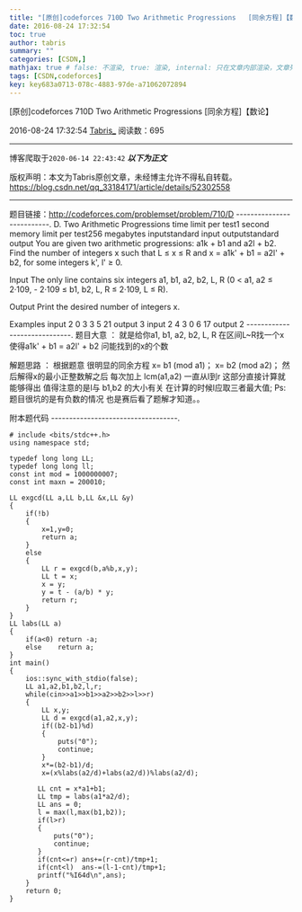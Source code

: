 ```yaml
---
title: "[原创]codeforces 710D Two Arithmetic Progressions   [同余方程]【数论】"
date: 2016-08-24 17:32:54
toc: true
author: tabris
summary: ""
categories: [CSDN,]
mathjax: true # false: 不渲染, true: 渲染, internal: 只在文章内部渲染，文章列表中不渲染
tags: [CSDN,codeforces]
key: key683a0713-078c-4883-97de-a71062072894
---
```


[原创]codeforces 710D Two Arithmetic Progressions   [同余方程]【数论】

2016-08-24 17:32:54  [Tabris_](https://me.csdn.net/qq_33184171) 阅读数：695

---

博客爬取于`2020-06-14 22:43:42`
***以下为正文***

版权声明：本文为Tabris原创文章，未经博主允许不得私自转载。
https://blog.csdn.net/qq_33184171/article/details/52302558

<!-- more -->

---

题目链接：http://codeforces.com/problemset/problem/710/D
--------------------------.
D. Two Arithmetic Progressions
time limit per test1 second
memory limit per test256 megabytes
inputstandard input
outputstandard output
You are given two arithmetic progressions: a1k + b1 and a2l + b2. Find the number of integers x such that L ≤ x ≤ R and x = a1k' + b1 = a2l' + b2, for some integers k', l' ≥ 0.

Input
The only line contains six integers a1, b1, a2, b2, L, R (0 < a1, a2 ≤ 2·109,  - 2·109 ≤ b1, b2, L, R ≤ 2·109, L ≤ R).

Output
Print the desired number of integers x.

Examples
input
2 0 3 3 5 21
output
3
input
2 4 3 0 6 17
output
2
-----------------------------.
题目大意 ：
		就是给你a1, b1, a2, b2, L, R   在区间L~R找一个x 使得a1k' + b1 = a2l' + b2  问能找到的x的个数

解题思路 ：
		根据题意 很明显的同余方程
		x= b1 (mod a1)；
	    x= b2 (mod a2)；
		然后解得x的最小正整数解之后 每次加上 lcm(a1,a2)  一直从l到r  这部分直接计算就能够得出
		值得注意的是l与 b1,b2 的大小有关   在计算的时候l应取三者最大值;
		Ps:题目很坑的是有负数的情况  也是赛后看了题解才知道。。


附本题代码
-----------------------------------.
```
# include <bits/stdc++.h>
using namespace std;

typedef long long LL;
typedef long long ll;
const int mod = 1000000007;
const int maxn = 200010;

LL exgcd(LL a,LL b,LL &x,LL &y)
{
    if(!b)
    {
        x=1,y=0;
        return a;
    }
    else
    {
        LL r = exgcd(b,a%b,x,y);
        LL t = x;
        x = y;
        y = t - (a/b) * y;
        return r;
    }
}
LL labs(LL a)
{
    if(a<0) return -a;
    else    return a;
}
int main()
{
    ios::sync_with_stdio(false);
    LL a1,a2,b1,b2,l,r;
    while(cin>>a1>>b1>>a2>>b2>>l>>r)
    {
        LL x,y;
        LL d = exgcd(a1,a2,x,y);
        if((b2-b1)%d)
        {
            puts("0");
            continue;
        }
        x*=(b2-b1)/d;
        x=(x%labs(a2/d)+labs(a2/d))%labs(a2/d);

       LL cnt = x*a1+b1;
       LL tmp = labs(a1*a2/d);
       LL ans = 0;
       l = max(l,max(b1,b2));
       if(l>r)
       {
           puts("0");
           continue;
       }
       if(cnt<=r) ans+=(r-cnt)/tmp+1;
       if(cnt<l)  ans-=(l-1-cnt)/tmp+1;
       printf("%I64d\n",ans);
    }
    return 0;
}

```

